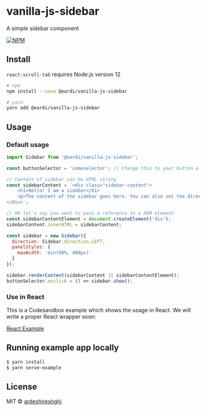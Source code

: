 # vanilla-js-sidebar

A simple sidebar component

[![NPM](https://img.shields.io/npm/v/@eardi/vanilla-js-sidebar.svg)](https://www.npmjs.com/package/@eardi/vanilla-js-sidebar)

## Install

`react-scroll-tab` requires Node.js version 12

```bash
# npm
npm install --save @eardi/vanilla-js-sidebar

# yarn
yarn add @eardi/vanilla-js-sidebar
```

## Usage

### Default usage

```js
import Sidebar from '@eardi/vanilla-js-sidebar';

const buttonSelector = 'someselector'; // Change this to your button el

// Content of sidebar can be HTML string
const sidebarContent = `<div class="sidebar-content">
    <h1>Hello! I am a sidebar</h1>
    <p>The content of the sidebar goes here. You can also set the direction to show from TOP, BOTTOM, LEFT, or RIGHT.</p>
</div>`;

// OR let's say you want to pass a reference to a DOM element
const sidebarContentElement = document.createElement('div');
sidebarContent.innerHTML = sidebarContent;

const sidebar = new Sidebar({
  direction: Sidebar.direction.LEFT,
  panelStyles: {
    maxWidth: 'min(90%, 400px)'
  }
});

sidebar.renderContent(sidebarContent || sidebarContentElement);
buttonSelector.onclick = () => sidebar.show();
```

### Use in React

This is a Codesandbox example which shows the usage in React. We will write a proper React wrapper soon:

[React Example](https://codesandbox.io/s/sidebarreact-5gkv6r)

## Running example app locally

```sh
$ yarn install
$ yarn serve-example
```

## License

MIT © [ardeshireshghi](https://github.com/ardeshireshghi)
